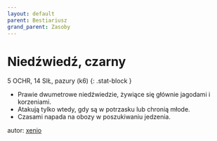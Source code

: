 ```yaml
---
layout: default
parent: Bestiariusz
grand_parent: Zasoby
---
```



# Niedźwiedź, czarny

5 OCHR, 14 SIŁ, pazury (k6)
{: .stat-block }

- Prawie dwumetrowe niedźwiedzie, żywiące się głównie jagodami i korzeniami.  
- Atakują tylko wtedy, gdy są w potrzasku lub chronią młode.  
- Czasami napada na obozy w poszukiwaniu jedzenia.  

autor: [xenio](https://xenioinabottle.blogspot.com)
